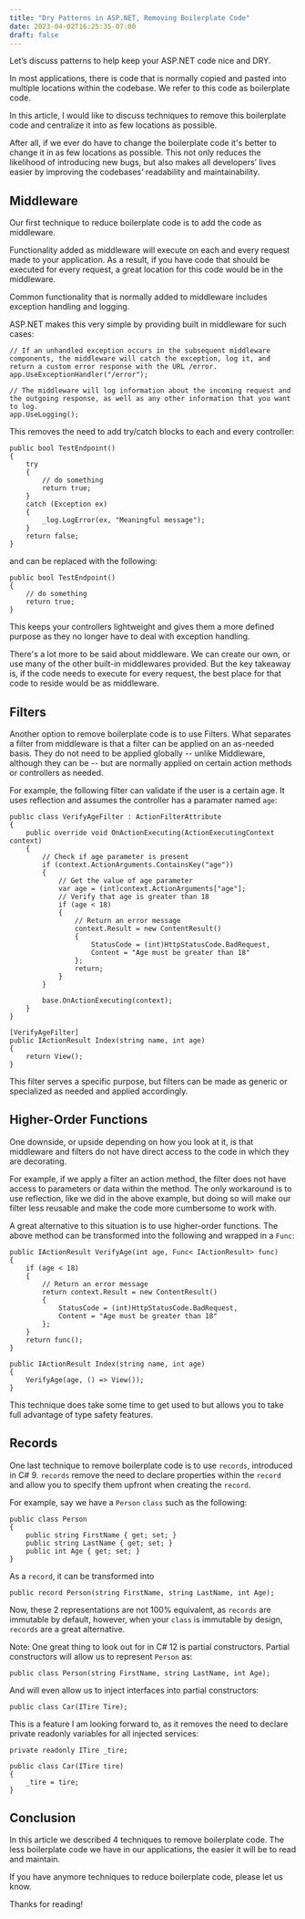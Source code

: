 ```yaml
---
title: "Dry Patterns in ASP.NET, Removing Boilerplate Code"
date: 2023-04-02T16:25:35-07:00
draft: false
---
```


Let’s discuss patterns to help keep your ASP.NET code nice and DRY. 

In most applications, there is code that is normally copied and pasted into multiple locations within the codebase. We refer to this code as boilerplate code.

In this article, I would like to discuss techniques to remove this boilerplate code and centralize it into as few locations as possible.

After all, if we ever do have to change the boilerplate code it's better to change it in as few locations as possible. This not only reduces the likelihood of introducing new bugs, but also makes all developers’ lives easier by improving the codebases’ readability and maintainability.

## Middleware
Our first technique to reduce boilerplate code is to add the code as middleware.

Functionality added as middleware will execute on each and every request made to your application. As a result, if you have code that should be executed for every request, a great location for this code would be in the middleware. 

Common functionality that is normally added to middleware includes exception handling and logging.

ASP.NET makes this very simple by providing built in middleware for such cases:

```
// If an unhandled exception occurs in the subsequent middleware components, the middleware will catch the exception, log it, and return a custom error response with the URL /error.
app.UseExceptionHandler("/error");

// The middleware will log information about the incoming request and the outgoing response, as well as any other information that you want to log.
app.UseLogging();
```

This removes the need to add try/catch blocks to each and every controller:

```
public bool TestEndpoint()
{
    try 
    {
        // do something
        return true;
    }
    catch (Exception ex)
    {
        _log.LogError(ex, "Meaningful message");
    }
    return false;
}
```
and can be replaced with the following:

```
public bool TestEndpoint()
{
    // do something
    return true;
}
```

This keeps your controllers lightweight and gives them a more defined purpose as they no longer have to deal with exception handling.

There's a lot more to be said about middleware. We can create our own, or use many of the other built-in middlewares provided. But the key takeaway is, if the code needs to execute for every request, the best place for that code to reside would be as middleware.

## Filters
Another option to remove boilerplate code is to use Filters. What separates a filter from middleware is that a filter can be applied on an as-needed basis. They do not need to be applied globally -- unlike Middleware, although they can be -- but are normally applied on certain action methods or controllers as needed.

For example, the following filter can validate if the user is a certain age. It uses reflection and assumes the controller has a paramater named ``age``:
```
public class VerifyAgeFilter : ActionFilterAttribute
{
    public override void OnActionExecuting(ActionExecutingContext context)
    {
        // Check if age parameter is present
        if (context.ActionArguments.ContainsKey("age"))
        {
            // Get the value of age parameter
            var age = (int)context.ActionArguments["age"];
            // Verify that age is greater than 18
            if (age < 18)
            {
                // Return an error message
                context.Result = new ContentResult()
                {
                    StatusCode = (int)HttpStatusCode.BadRequest,
                    Content = "Age must be greater than 18"
                };
                return;
            }
        }

        base.OnActionExecuting(context);
    }
}

[VerifyAgeFilter]
public IActionResult Index(string name, int age)
{
    return View();
}
```
This filter serves a specific purpose, but filters can be made as generic or specialized as needed and applied accordingly. 

## Higher-Order Functions
One downside, or upside depending on how you look at it, is that middleware and filters do not have direct access to the code in which they are decorating.

For example, if we apply a filter an action method, the filter does not have access to parameters or data within the method. The only workaround is to use reflection, like we did in the above example, but doing so will make our filter less reusable and make the code more cumbersome to work with.

A great alternative to this situation is to use higher-order functions. The above method can be transformed into the following and wrapped in a ``Func``:
```
public IActionResult VerifyAge(int age, Func< IActionResult> func)
{
    if (age < 18)
    {
        // Return an error message
        return context.Result = new ContentResult()
        {
            StatusCode = (int)HttpStatusCode.BadRequest,
            Content = "Age must be greater than 18"
        };
    }
    return func();
}

public IActionResult Index(string name, int age)
{
    VerifyAge(age, () => View());
}
```
This technique does take some time to get used to but allows you to take full advantage of type safety features.

## Records
One last technique to remove boilerplate code is to use ``records``, introduced in C# 9. ``records`` remove the need to declare properties within the ``record`` and allow you to specify them upfront when creating the ``record``. 

For example, say we have a ``Person`` ``class`` such as the following:

```
public class Person 
{
    public string FirstName { get; set; }
    public string LastName { get; set; }
    public int Age { get; set; }
}
```

As a ```record```, it can be transformed into

```
public record Person(string FirstName, string LastName, int Age);
```

Now, these 2 representations are not 100% equivalent, as ```records``` are immutable by default, however, when your ``class`` is immutable by design, ```records``` are a great alternative.

Note: One great thing to look out for in C# 12 is partial constructors. Partial constructors will allow us to represent ``Person`` as:
```
public class Person(string FirstName, string LastName, int Age);
```
And will even allow us to inject interfaces into partial constructors:
```
public class Car(ITire Tire);
```
This is a feature I am looking forward to, as it removes the need to declare private readonly variables for all injected services:
```
private readonly ITire _tire;

public class Car(ITire tire)
{
    _tire = tire;
}
```

## Conclusion

In this article we described 4 techniques to remove boilerplate code. The less boilerplate code we have in our applications, the easier it will be to read and maintain. 

If you have anymore techniques to reduce boilerplate code, please let us know.

Thanks for reading!